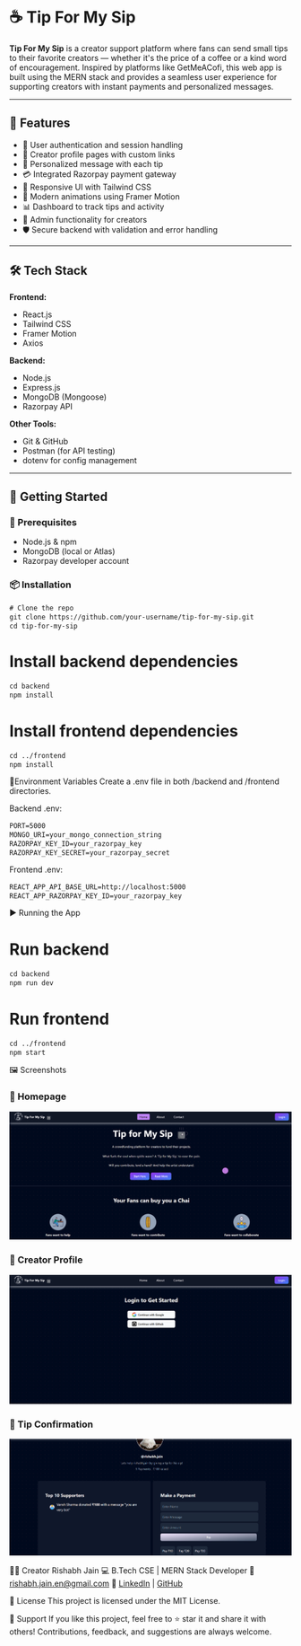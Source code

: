 # ☕ Tip For My Sip

**Tip For My Sip** is a creator support platform where fans can send small tips to their favorite creators — whether it's the price of a coffee or a kind word of encouragement. Inspired by platforms like GetMeACofi, this web app is built using the MERN stack and provides a seamless user experience for supporting creators with instant payments and personalized messages.

---

## 🌟 Features

- 🔐 User authentication and session handling
- 🧾 Creator profile pages with custom links
- 💬 Personalized message with each tip
- 💳 Integrated Razorpay payment gateway
- 📱 Responsive UI with Tailwind CSS
- 🧠 Modern animations using Framer Motion
- 📊 Dashboard to track tips and activity
- 💼 Admin functionality for creators
- 🛡️ Secure backend with validation and error handling

---

## 🛠️ Tech Stack

**Frontend:**
- React.js
- Tailwind CSS
- Framer Motion
- Axios

**Backend:**
- Node.js
- Express.js
- MongoDB (Mongoose)
- Razorpay API

**Other Tools:**
- Git & GitHub
- Postman (for API testing)
- dotenv for config management

---

## 🚀 Getting Started

### 🔧 Prerequisites

- Node.js & npm
- MongoDB (local or Atlas)
- Razorpay developer account

### 📦 Installation

```
# Clone the repo
git clone https://github.com/your-username/tip-for-my-sip.git
cd tip-for-my-sip
```

# Install backend dependencies
```
cd backend
npm install
```

# Install frontend dependencies
```
cd ../frontend
npm install
```

🔐Environment Variables
Create a .env file in both /backend and /frontend directories.

Backend .env:
```
PORT=5000
MONGO_URI=your_mongo_connection_string
RAZORPAY_KEY_ID=your_razorpay_key
RAZORPAY_KEY_SECRET=your_razorpay_secret
```

Frontend .env:
```
REACT_APP_API_BASE_URL=http://localhost:5000
REACT_APP_RAZORPAY_KEY_ID=your_razorpay_key
```

▶️ Running the App

# Run backend
```
cd backend
npm run dev
```

# Run frontend
```
cd ../frontend
npm start
```
🖼️ Screenshots
### 🔹 Homepage
![Homepage](./public/ss1.png)

### 🔹 Creator Profile
![Creator Profile](./public/ss2.png)

### 🔹 Tip Confirmation
![Tip Confirmation](./public/ss3.png)

🙋‍♂️ Creator
Rishabh Jain
💻 B.Tech CSE | MERN Stack Developer
📧 rishabh.jain.en@gmail.com
🔗 [LinkedIn](https://linkedin.com/in/rishabhj26) | [GitHub](https://github.com/RishabhJ-26)

📜 License
This project is licensed under the MIT License.

🤝 Support
If you like this project, feel free to ⭐ star it and share it with others! Contributions, feedback, and suggestions are always welcome.
